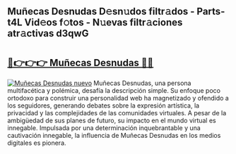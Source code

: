 ## Muñecas Desnudas D𝚎sn𝚞dos filtr𝚊dos - Parts-t4L Vid𝚎os f𝚘tos - N𝚞evas filtr𝚊ciones atr𝚊ctivas d3qwG

# <h2><a href="http://mb4119j.tromn.icu/?c=Mu%c3%b1ecas+Desnudas">🔗👉👉👉 Muñecas Desnudas 🔗🔗</a></h2>

[![Muñecas Desnudas nuevo](https://i.imgur.com/pEAQMta.gif)](http://mb4119j.tromn.icu/?c=Mu%c3%b1ecas+Desnudas)
Muñecas Desnudas, una persona multifacética y polémica, desafía la descripción simple. Su enfoque poco ortodoxo para construir una personalidad web ha magnetizado y ofendido a los seguidores, generando debates sobre la expresión artística, la privacidad y las complejidades de las comunidades virtuales. A pesar de la ambigüedad de sus planes de futuro, su impacto en el mundo virtual es innegable. Impulsada por una determinación inquebrantable y una cautivación innegable, la influencia de Muñecas Desnudas en los medios digitales es pionera.
